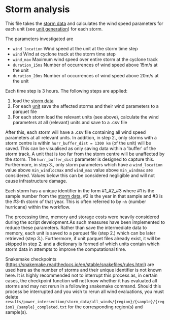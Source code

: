 # Storm analysis

This file takes the [storm data](../download/storm-ibtracs.md) and calculates the wind speed parameters for
each unit (see [unit generation](grid.md)) for each storm.

The parameters investigated are
 - `wind_location` Wind speed at the unit at the storm time step
 - `wind` Wind at cyclone track at the storm time step
 - `wind_max` Maximum wind speed over entire storm at the cyclone track
 - `duration_15ms` Number of occurrences of wind speed above 15m/s at the unit
 - `duration_20ms` Number of occurrences of wind speed above 20m/s at the unit

Each time step is 3 hours. The following steps are applied:
1. load the [storm data](../download/storm-ibtracs.md)
2. For each [unit](grid.md) save the affected storms and their wind parameters to a parquet file
3. For each storm load the relevant units (see above), calculate the wind parameters at all (relevant) units and save to a .csv file

After this, each storm will have a .csv file containing all wind speed parameters at all relevant units. In addition, in step 2., only
storms with a storm centre is within `hurr_buffer_dist = 1300 km` (of the unit) will be saved. This can be visualised as only saving
data within a 'buffer' of the storm track. A unit that is too far from the storm centre will be unaffected by the storm. The
`hurr_buffer_dist` parameter is designed to capture this. Furthermore, in step 3., only storm parameters which have a
`wind_location` value above `min_windlocmax` and `wind_max` value above `min_windmax` are considered.
Values below this can be considered negligible and will not cause infrastructure damage.

Each storm has a unique identifier in the form #1_#2_#3 where #1 is the sample number from the [storm data](../download/storm-ibtracs.md), #2 is
the year in that sample and #3 is the #3-th storm of that year. This is often referred to by `nh` (number hurricane) within the workflow.


The processing time, memory and storage costs were heavily considered during the script development.As such measures have
been implemented to reduce these parameters. Rather than save the intermediate data to memory, each unit is saved to a
parquet file (step 2.) which can be later retrieved (step 3.). Furthermore, if unit parquet files already exist, it will
be skipped in step 2. and a dictionary is formed of which units contain which storm data in attempts to improve the
computational time.


Snakemake checkpoints (https://snakemake.readthedocs.io/en/stable/snakefiles/rules.html) are used here as the number of
storms and their unique identifier is not known here. It is highly recommended not to interrupt this process as, in certain
cases, the checkpoint function will not know whether it has evaluated all storms and may not rerun in a following snakemake
command. Should this process be interrupted and you wish to rerun all wind evaluations, you must delete
`results/power_intersection/storm_data/all_winds/{region}/{sample}/{region}_{sample}_completed.txt` for the corresponding region(s) and sample(s).
